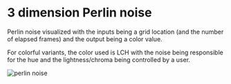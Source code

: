# 3 dimension Perlin noise

Perlin noise visualized with the inputs being a grid location (and the number of elapsed frames) and the output being a color value.

For colorful variants, the color used is LCH with the noise being responsible for the hue and the lightness/chroma being controlled by a user.

![perlin noise](./tiktok-perlin-noise.png)
